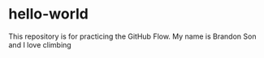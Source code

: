 # hello-world
This repository is for practicing the GitHub Flow.
My name is Brandon Son and I love climbing
